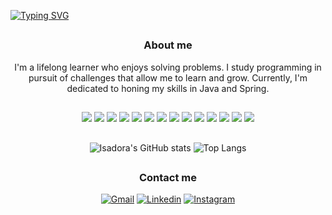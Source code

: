 [![Typing SVG](https://readme-typing-svg.demolab.com?font=Fira+Code&size=35&pause=1000&color=1149F7&center=true&vCenter=true&random=false&width=1000&lines=Welcome!+%F0%9F%91%8B%F0%9F%8F%BD)](https://git.io/typing-svg)

## 

<div align="center">
<h3>About me</h3>
<p>I'm a lifelong learner who enjoys solving problems. I study programming in pursuit of challenges that allow me to learn and grow. Currently, I'm dedicated to honing my skills in Java and Spring.</p>
</div>

## 

<div align="center">

<img  src="https://img.shields.io/badge/GIT-E44C30?style=for-the-badge&logo=git&logoColor=white"></img>
<img src="https://img.shields.io/badge/Java-ED8B00?style=for-the-badge&logo=openjdk&logoColor=white"></img>
<img src="https://img.shields.io/badge/C%23-239120?style=for-the-badge&logo=c-sharp&logoColor=white"></img>
<img src="https://img.shields.io/badge/PHP-777BB4?style=for-the-badge&logo=php&logoColor=white"></img>
<img src="https://img.shields.io/badge/JavaScript-F7DF1E?style=for-the-badge&logo=javascript&logoColor=black"></img>
<img src="https://img.shields.io/badge/Laravel-FF2D20?style=for-the-badge&logo=laravel&logoColor=white"></img>
<img src="https://img.shields.io/badge/Node.js-43853D?style=for-the-badge&logo=node.js&logoColor=white"></img>
<img src="https://img.shields.io/badge/Express.js-404D59?style=for-the-badge"></img>
<img src="https://img.shields.io/badge/Unity-100000?style=for-the-badge&logo=unity&logoColor=white"></img>
<img src="https://img.shields.io/badge/Bootstrap-563D7C?style=for-the-badge&logo=bootstrap&logoColor=white"></img>
<img src="https://img.shields.io/badge/React-20232A?style=for-the-badge&logo=react&logoColor=61DAFB"></img>
<img src="https://img.shields.io/badge/MySQL-00000F?style=for-the-badge&logo=mysql&logoColor=white"></img>
<img src="https://img.shields.io/badge/SQLite-07405E?style=for-the-badge&logo=sqlite&logoColor=white"></img>
<img src="https://img.shields.io/badge/MongoDB-4EA94B?style=for-the-badge&logo=mongodb&logoColor=white"></img>
</div>

## 

<div align="center">

![Isadora's GitHub stats](https://github-readme-stats.vercel.app/api?username=isadoralucena&show_icons=true&theme=tokyonight)
![Top Langs](https://github-readme-stats.vercel.app/api/top-langs/?username=isadoralucena&layout=compact&theme=tokyonight)
</div>

## 

<div align="center">
<h3>Contact me</h3>

[![Gmail](https://img.shields.io/badge/Gmail-D14836?style=for-the-badge&logo=gmail&logoColor=white)](https://mail.google.com/mail/u/0/?fs=1&tf=cm&source=mailto&to=isadorabeatriz595@gmail.com)
[![Linkedin](https://img.shields.io/badge/LinkedIn-0077B5?style=for-the-badge&logo=linkedin&logoColor=white)](www.linkedin.com/in/isadoralucena)
[![Instagram](https://img.shields.io/badge/Instagram-E4405F?style=for-the-badge&logo=instagram&logoColor=white)](https://www.instagram.com/isadoralcn/)

</div>
